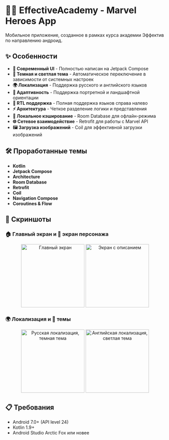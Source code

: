 # 🦸‍♂️ EffectiveAcademy - Marvel Heroes App

Мобильное приложение, созданное в рамках курса академии Эффектив по направлению андроид.

## ✨ Особенности

- **🎨 Современный UI** - Полностью написан на Jetpack Compose
- **🌙 Темная и светлая тема** - Автоматическое переключение в зависимости от системных настроек
- **🌍 Локализация** - Поддержка русского и английского языков
- **📱 Адаптивность** - Поддержка портретной и ландшафтной ориентации
- **🔄 RTL поддержка** - Полная поддержка языков справа налево
- **⚡ Архитектура** - Четкое разделение логики и представления
- **💾 Локальное кэширование** - Room Database для офлайн-режима
- **🌐 Сетевое взаимодействие** - Retrofit для работы с Marvel API
- **🖼️ Загрузка изображений** - Coil для эффективной загрузки изображений


## 🛠️ Проработанные темы
- **Kotlin** 
- **Jetpack Compose** 
- **Architecture** 
- **Room Database** 
- **Retrofit** 
- **Coil** 
- **Navigation Compose** 
- **Coroutines & Flow** 

## 📱 Скриншоты

### 🏠 Главный экран и 👤 экран персонажа
<p align="center">
  <img src="screenshots/main_page.jpg" width="200" alt="Главный экран">
  <img src="screenshots/detail_page.jpg" width="200" alt="Экран с описанием">
</p>

### 🌍 Локализация и 🌙 темы
<p align="center">
  <img src="screenshots/dark_ru.jpg" width="200" alt="Русская локализация, темная тема">
  <img src="screenshots/light_en.jpg" width="200" alt="Английская локализация, светлая тема">
</p>

## 📋 Требования

- Android 7.0+ (API level 24)
- Kotlin 1.9+
- Android Studio Arctic Fox или новее
